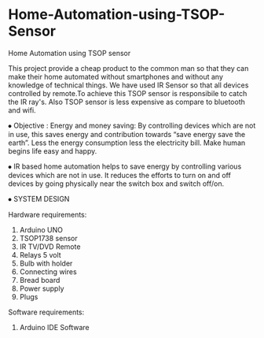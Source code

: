 # Home-Automation-using-TSOP-Sensor
Home Automation using TSOP sensor

This project provide a cheap product to the common man so that they can make their home automated without smartphones and without any knowledge of technical things.
We have used IR Sensor so that all devices controlled by remote.To achieve this TSOP sensor is responsibile to catch the IR ray's.
Also TSOP sensor is less expensive as compare to bluetooth and wifi.

⦁	Objective :
Energy and money saving:
By controlling devices which are not in use, this saves energy and contribution towards “save energy save the earth”. 
Less the energy consumption less the electricity bill. Make human begins life easy and happy.

⦁	IR based home automation helps to save energy by controlling various devices which are not in use. 
It reduces the efforts to turn on and off devices by going physically near the switch box and switch off/on.

⦁	SYSTEM DESIGN

Hardware requirements:
  1. Arduino UNO
  2. TSOP1738 sensor
  3. IR TV/DVD Remote
  4. Relays 5 volt
  5. Bulb with holder
  6. Connecting wires
  7. Bread board
  8. Power supply
  9. Plugs 
  
Software requirements:
  1. Arduino IDE Software

